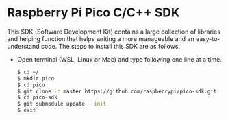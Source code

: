 # Raspberry Pi Pico C/C++ SDK
This SDK (Software Development Kit) contains a large collection of libraries and helping function that helps writing a more manageable and an easy-to-understand code. The steps to install this SDK are as follows.
- Open terminal (WSL, Linux or Mac) and type following one line at a time.
    ```bash
    $ cd ~/
    $ mkdir pico
    $ cd pico
    $ git clone -b master https://github.com/raspberrypi/pico-sdk.git
    $ cd pico-sdk
    $ git submodule update --init
    $ exit
    ```